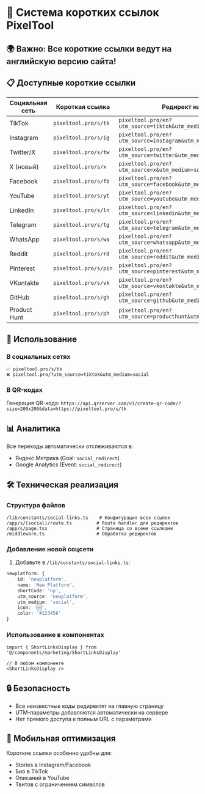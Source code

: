 # 🔗 Система коротких ссылок PixelTool

## 🌍 Важно: Все короткие ссылки ведут на английскую версию сайта!

## 📋 Доступные короткие ссылки

| Социальная сеть | Короткая ссылка | Редирект на |
|-----------------|-----------------|-------------|
| TikTok | `pixeltool.pro/s/tk` | `pixeltool.pro/en?utm_source=tiktok&utm_medium=social` |
| Instagram | `pixeltool.pro/s/ig` | `pixeltool.pro/en?utm_source=instagram&utm_medium=social` |
| Twitter/X | `pixeltool.pro/s/tw` | `pixeltool.pro/en?utm_source=twitter&utm_medium=social` |
| X (новый) | `pixeltool.pro/s/x` | `pixeltool.pro/en?utm_source=x&utm_medium=social` |
| Facebook | `pixeltool.pro/s/fb` | `pixeltool.pro/en?utm_source=facebook&utm_medium=social` |
| YouTube | `pixeltool.pro/s/yt` | `pixeltool.pro/en?utm_source=youtube&utm_medium=social` |
| LinkedIn | `pixeltool.pro/s/ln` | `pixeltool.pro/en?utm_source=linkedin&utm_medium=social` |
| Telegram | `pixeltool.pro/s/tg` | `pixeltool.pro/en?utm_source=telegram&utm_medium=social` |
| WhatsApp | `pixeltool.pro/s/wa` | `pixeltool.pro/en?utm_source=whatsapp&utm_medium=social` |
| Reddit | `pixeltool.pro/s/rd` | `pixeltool.pro/en?utm_source=reddit&utm_medium=social` |
| Pinterest | `pixeltool.pro/s/pin` | `pixeltool.pro/en?utm_source=pinterest&utm_medium=social` |
| VKontakte | `pixeltool.pro/s/vk` | `pixeltool.pro/en?utm_source=vkontakte&utm_medium=social` |
| GitHub | `pixeltool.pro/s/gh` | `pixeltool.pro/en?utm_source=github&utm_medium=social` |
| Product Hunt | `pixeltool.pro/s/ph` | `pixeltool.pro/en?utm_source=producthunt&utm_medium=social` |

## 🎯 Использование

### В социальных сетях
```
✅ pixeltool.pro/s/tk
❌ pixeltool.pro/?utm_source=tiktok&utm_medium=social
```

### В QR-кодах
Генерация QR-кода: `https://api.qrserver.com/v1/create-qr-code/?size=200x200&data=https://pixeltool.pro/s/tk`

## 📊 Аналитика

Все переходы автоматически отслеживаются в:
- Яндекс.Метрика (Goal: `social_redirect`)
- Google Analytics (Event: `social_redirect`)

## 🛠️ Техническая реализация

### Структура файлов
```
/lib/constants/social-links.ts    # Конфигурация всех ссылок
/app/s/[social]/route.ts         # Route handler для редиректов
/app/s/page.tsx                  # Страница со всеми ссылками
/middleware.ts                   # Обработка редиректов
```

### Добавление новой соцсети
1. Добавьте в `/lib/constants/social-links.ts`:
```typescript
newplatform: {
    id: 'newplatform',
    name: 'New Platform',
    shortCode: 'np',
    utm_source: 'newplatform',
    utm_medium: 'social',
    icon: '🆕',
    color: '#123456'
}
```

### Использование в компонентах
```tsx
import { ShortLinksDisplay } from '@/components/marketing/ShortLinksDisplay'

// В любом компоненте
<ShortLinksDisplay />
```

## 🔒 Безопасность

- Все неизвестные коды редиректят на главную страницу
- UTM-параметры добавляются автоматически на сервере
- Нет прямого доступа к полным URL с параметрами

## 📱 Мобильная оптимизация

Короткие ссылки особенно удобны для:
- Stories в Instagram/Facebook
- Био в TikTok
- Описаний в YouTube
- Твитов с ограничением символов
